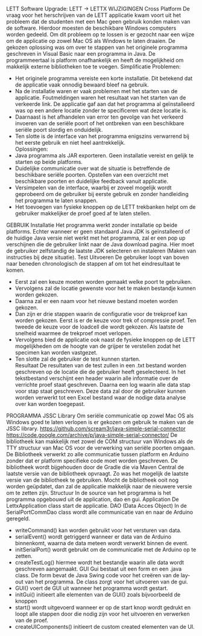 LETT Software Upgrade: LETT → LETTX
WIJZIGINGEN
Cross Platform
De vraag voor het herschrijven van de LETT applicatie kwam voort uit het probleem dat de studenten met een Mac geen gebruik konden maken van de software. Hierdoor moesten de beschikbare Windows computers worden gedeeld. Om dit probleem op te lossen is er gezocht naar een wijze om de applicatie op zowel Mac OS als Windows te laten draaien. 
De gekozen oplossing was om over te stappen van het originele programma geschreven in Visual Basic naar een programma in Java. De programmeertaal is platform onafhankelijk en heeft de mogelijkheid om makkelijk externe bibliotheken toe te voegen.
Simplificatie
Problemen:
-	Het originele programma vereiste een korte installatie. Dit betekend dat de applicatie vaak onnodig bewaard bleef na gebruik. 
-	Na de installatie waren er vaak problemen met het starten van de applicatie. Foutmeldingen waren het resultaat van het starten van de verkeerde link. De applicatie gaf aan dat het programma al geïnstalleerd was op een andere locatie zonder te specificeren wat deze locatie is. 
-	Daarnaast is het afhandelen van error ten gevolge van het verkeerd invoeren van de seriële poort of het ontbreken van een beschikbare seriële poort slordig en onduidelijk. 
-	Ten slotte is de interface van het programma enigszins verwarrend bij het eerste gebruik en niet heel aantrekkelijk.  
Oplossingen:
-	Java programma als JAR exporteren. Geen installatie vereist en gelijk te starten op beide platforms.
-	Duidelijke communicatie over wat de situatie is betreffende de beschikbare seriële poorten. Opstellen van een overzicht met beschikbare poorten en duidelijke feedback vanuit applicatie.
-	Versimpelen van de interface, waarbij er zoveel mogelijk wordt geprobeerd om de gebruiker bij eerste gebruik en zonder handleiding het programma te laten snappen.
-	Het toevoegen van fysieke knoppen op de LETT trekbanken helpt om de gebruiker makkelijker de proef goed af te laten stellen. 

GEBRUIK
Installatie
Het programma werkt zonder installatie op beide platforms. Echter wanneer er geen standaard Java JDK is geïnstalleerd of de huidige Java versie niet werkt met het programma, zal er een pop up verschijnen die de gebruiker linkt naar de Java download pagina. Hier moet de gebruiker zelfstandig  de laatste JDK selecteren en instaleren  (Maken van instructies bij deze situatie).
Test Uitvoeren
De gebruiker loopt van boven naar beneden chronologisch de stappen af om tot het eindresultaat te komen.
-	Eerst zal een keuze moeten worden gemaakt welke poort te gebruiken.
-	Vervolgens zal de locatie gewenste voor het te maken bestandje kunnen worden gekozen.
-	Daarna zal er een naam voor het nieuwe bestand moeten worden gekozen.
-	Dan zijn er drie stappen waarin de configuratie voor de trekproef kan worden gekozen. Eerst is er de keuze voor trek of compressie proef. Ten tweede de keuze voor de loadcell die wordt  gekozen. Als laatste de snelheid waarmee de trekproef moet verlopen.
-	Vervolgens bied de applicatie ook naast de fysieke knoppen op de LETT mogelijkheden om de hoogte van de grijper te verstellen zodat het specimen kan worden vastgezet.
-	Ten slotte zal de gebruiker de test kunnen starten.  
Resultaat
De resultaten van de test zullen in een .txt bestand worden geschreven op de locatie die de gebruiker heeft geselecteerd. In het tekstbestand verschijnt een header waarin alle informatie over de verrichte proef staat geschreven. Daarna een log waarin alle data stap voor stap staat geschreven. Deze data zal door de gebruiker kunnen worden verwerkt tot een Excel bestand waar de nodige data analyse over kan worden toegepast.

PROGRAMMA
JSSC Library
Om seriële communicatie op zowel Mac OS als Windows goed te laten verlopen is er gekozen om gebruik te maken van de JSSC library. 
https://github.com/scream3r/java-simple-serial-connector
https://code.google.com/archive/p/java-simple-serial-connector/
De bibliotheek kan makkelijk met zowel de COM structuur van Windows als de TTY structuur van Mac OS voor de verwerking van seriële poorten omgaan.  De Bibliotheek verwerkt zo alle communicatie tussen platform en Arduino zonder dat er platform specifieke code moet worden geschreven.
De bibliotheek wordt bijgehouden door de Gradle die via Maven Central de laatste versie van de bibliotheek opvraagt. Zo was het mogelijk de laatste versie van de bibliotheek te gebruiken. Mocht de bibliotheek ooit nog worden geüpdatet, dan zal de applicatie makkelijk naar de nieuwere versie om te zetten zijn. 
Structuur
In de source van het programma is het programma opgebouwd uit de application, dao en gui.
Application
De LettxApplication class start de applicatie.
DAO (Data Acces Object)
In de SerialPortCommDao class wordt alle communicatie van en naar de Arduino geregeld.
-	writeCommand() kan worden gebruikt voor het versturen van data.
-	serialEvent() wordt getriggerd wanneer er data van de Arduino binnenkomt, waarna de data meteen wordt verwerkt binnen de event.
-	initSerialPort() wordt gebruikt om de communicatie met de Arduino op te zetten.
-	createTestLog() hiermee wordt het bestandje waarin alle data wordt geschreven aangemaakt.
GUI
Gui bestaat uit een form en een .java class. De form bevat de Java Swing code voor het creëren van de  lay-out van het programma. De class zorgt voor het uitvoeren van de gui. 
-	GUI() voert de GUI uit wanneer het programma wordt gestart.
-	initGui() initieert alle elementen  van de GUI() zoals bijvoorbeeld de knoppen
-	start() wordt uitgevoerd wanneer er op de start knop wordt gedrukt en loopt alle stappen door die nodig zijn voor het uitvoeren en verwerken van de proef.
-	createUIComponents() initieert de custom created elementen van de UI. 
